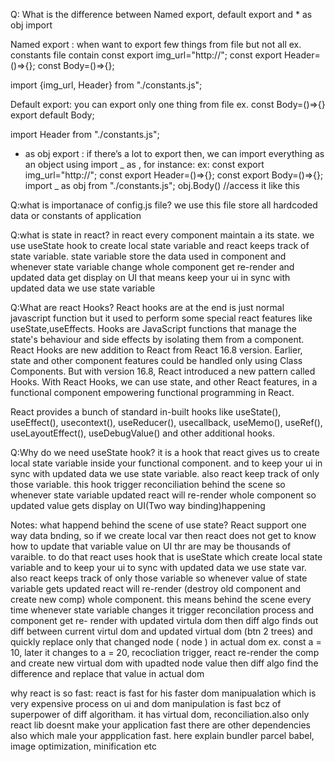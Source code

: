Q: What is the difference between Named export, default export and \* as obj import

Named export : when want to export few things from file but not all
ex. constants file contain
const export img_url="http://";
const export Header=()=>{};
const Body=()=>{};

import {img_url, Header} from "./constants.js";

Default export: you can export only one thing from file
ex. const Body=()=>{}
export default Body;

import Header from "./constants.js";

- as obj export : if there’s a lot to export then, we can import everything as an object using import _ as <obj>, for instance:
  ex:
  const export img_url="http://";
  const export Header=()=>{};
  const export Body=()=>{};
  import _ as obj from "./constants.js";
  obj.Body() //access it like this

Q:what is importanace of config.js file?
we use this file store all hardcoded data or constants of application

Q:what is state in react?
in react every component maintain a its state. we use useState hook to create local state variable and react keeps track of state variable. state variable store the data used in component and whenever state variable change whole component get re-render and updated data get display on UI that means keep your ui in sync with updated data we use state variable

Q:What are react Hooks?
React hooks are at the end is just normal javascript function but it used to perform some special react features like useState,useEffects.
Hooks are JavaScript functions that manage the state's behaviour and side effects by isolating them from a component.
React Hooks are new addition to React from React 16.8 version. Earlier, state and other component features could be handled only using Class Components. But with version 16.8, React introduced a new pattern called Hooks. With React Hooks, we can use state, and other React features, in a functional component empowering functional programming in React.

React provides a bunch of standard in-built hooks like useState(), useEffect(), usecontext(), useReducer(), usecallback, useMemo(), useRef(), useLayoutEffect(), useDebugValue() and other additional hooks.

Q:Why do we need useState hook?
it is a hook that react gives us to create local state variable inside your functional component. and to keep your ui in sync with updated data we use state variable. also react keep track of only those variable.
this hook trigger reconciliation behind the scene so whenever state variable updated react will re-render whole component so updated value gets display on UI(Two way binding)happening

Notes:
what happend behind the scene of use state?
React support one way data bnding, so if we create local var then react does not get to know how to update that variable value on UI thr are may be thousands of varaible. to do that react uses hook that is useState which create local state variable and to keep your ui to sync with updated data we use state var. also react keeps track of only those variable so whenever value of state variable gets updated react will re-render (destroy old component and create new comp) whole component.
this means behind the scene every time whenever state variable changes it trigger reconcilation process and component get re- render with updated virtula dom then diff algo finds out diff between current virtul dom and updated virtual dom (btn 2 trees) and quickly replace only that changed node ( node ) in actual dom
ex. const a = 10, later it changes to a = 20, recocliation trigger, react re-render the comp and create new virtual dom with upadted node value then diff algo find the difference and replace that value in actual dom


why react is so fast:
react is fast for his faster dom manipualation which is very expensive process on ui and dom manipulation is fast bcz of superpower of diff algoritham. it has virtual dom, reconciliation.also only react lib doesnt make your application fast there are other dependencies also which male your appplication fast. here explain bundler parcel babel, image optimization, minification etc
